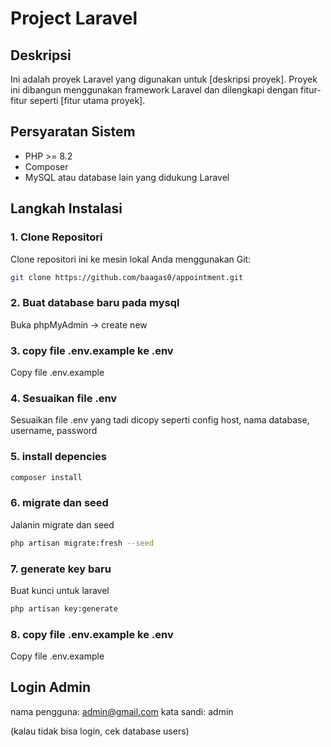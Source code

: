 # Project Laravel

## Deskripsi
Ini adalah proyek Laravel yang digunakan untuk [deskripsi proyek]. Proyek ini dibangun menggunakan framework Laravel dan dilengkapi dengan fitur-fitur seperti [fitur utama proyek].

## Persyaratan Sistem
- PHP >= 8.2
- Composer
- MySQL atau database lain yang didukung Laravel

## Langkah Instalasi

### 1. Clone Repositori
Clone repositori ini ke mesin lokal Anda menggunakan Git:
```bash
git clone https://github.com/baagas0/appointment.git
```

### 2. Buat database baru pada mysql
Buka phpMyAdmin -> create new

### 3. copy file .env.example ke .env
Copy file .env.example

### 4. Sesuaikan file .env
Sesuaikan file .env yang tadi dicopy seperti config host, nama database, username, password

### 5. install depencies
```bash
composer install
```

### 6. migrate dan seed
Jalanin migrate dan seed
```bash
php artisan migrate:fresh --seed
```

### 7. generate key baru
Buat kunci untuk laravel
```bash
php artisan key:generate
```

### 8. copy file .env.example ke .env
Copy file .env.example

## Login Admin
nama pengguna: admin@gmail.com
kata sandi: admin

(kalau tidak bisa login, cek database users)
